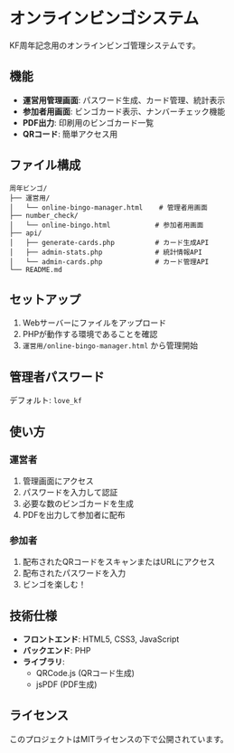 # オンラインビンゴシステム

KF周年記念用のオンラインビンゴ管理システムです。

## 機能

- **運営用管理画面**: パスワード生成、カード管理、統計表示
- **参加者用画面**: ビンゴカード表示、ナンバーチェック機能
- **PDF出力**: 印刷用のビンゴカード一覧
- **QRコード**: 簡単アクセス用

## ファイル構成

```
周年ビンゴ/
├── 運営用/
│   └── online-bingo-manager.html    # 管理者用画面
├── number_check/
│   └── online-bingo.html           # 参加者用画面
├── api/
│   ├── generate-cards.php          # カード生成API
│   ├── admin-stats.php             # 統計情報API
│   └── admin-cards.php             # カード管理API
└── README.md
```

## セットアップ

1. Webサーバーにファイルをアップロード
2. PHPが動作する環境であることを確認
3. `運営用/online-bingo-manager.html` から管理開始

## 管理者パスワード

デフォルト: `love_kf`

## 使い方

### 運営者
1. 管理画面にアクセス
2. パスワードを入力して認証
3. 必要な数のビンゴカードを生成
4. PDFを出力して参加者に配布

### 参加者
1. 配布されたQRコードをスキャンまたはURLにアクセス
2. 配布されたパスワードを入力
3. ビンゴを楽しむ！

## 技術仕様

- **フロントエンド**: HTML5, CSS3, JavaScript
- **バックエンド**: PHP
- **ライブラリ**: 
  - QRCode.js (QRコード生成)
  - jsPDF (PDF生成)

## ライセンス

このプロジェクトはMITライセンスの下で公開されています。
